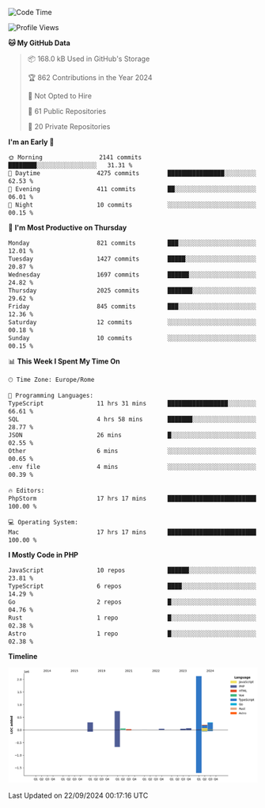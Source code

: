 <!--START_SECTION:waka-->
![Code Time](http://img.shields.io/badge/Code%20Time-5%2C326%20hrs%2051%20mins-blue)

![Profile Views](http://img.shields.io/badge/Profile%20Views-0-blue)

**🐱 My GitHub Data** 

> 📦 168.0 kB Used in GitHub's Storage 
 > 
> 🏆 862 Contributions in the Year 2024
 > 
> 🚫 Not Opted to Hire
 > 
> 📜 61 Public Repositories 
 > 
> 🔑 20 Private Repositories 
 > 
**I'm an Early 🐤** 

```text
🌞 Morning                2141 commits        ████████░░░░░░░░░░░░░░░░░   31.31 % 
🌆 Daytime                4275 commits        ████████████████░░░░░░░░░   62.53 % 
🌃 Evening                411 commits         ██░░░░░░░░░░░░░░░░░░░░░░░   06.01 % 
🌙 Night                  10 commits          ░░░░░░░░░░░░░░░░░░░░░░░░░   00.15 % 
```
📅 **I'm Most Productive on Thursday** 

```text
Monday                   821 commits         ███░░░░░░░░░░░░░░░░░░░░░░   12.01 % 
Tuesday                  1427 commits        █████░░░░░░░░░░░░░░░░░░░░   20.87 % 
Wednesday                1697 commits        ██████░░░░░░░░░░░░░░░░░░░   24.82 % 
Thursday                 2025 commits        ███████░░░░░░░░░░░░░░░░░░   29.62 % 
Friday                   845 commits         ███░░░░░░░░░░░░░░░░░░░░░░   12.36 % 
Saturday                 12 commits          ░░░░░░░░░░░░░░░░░░░░░░░░░   00.18 % 
Sunday                   10 commits          ░░░░░░░░░░░░░░░░░░░░░░░░░   00.15 % 
```


📊 **This Week I Spent My Time On** 

```text
🕑︎ Time Zone: Europe/Rome

💬 Programming Languages: 
TypeScript               11 hrs 31 mins      █████████████████░░░░░░░░   66.61 % 
SQL                      4 hrs 58 mins       ███████░░░░░░░░░░░░░░░░░░   28.77 % 
JSON                     26 mins             █░░░░░░░░░░░░░░░░░░░░░░░░   02.55 % 
Other                    6 mins              ░░░░░░░░░░░░░░░░░░░░░░░░░   00.65 % 
.env file                4 mins              ░░░░░░░░░░░░░░░░░░░░░░░░░   00.39 % 

🔥 Editors: 
PhpStorm                 17 hrs 17 mins      █████████████████████████   100.00 % 

💻 Operating System: 
Mac                      17 hrs 17 mins      █████████████████████████   100.00 % 
```

**I Mostly Code in PHP** 

```text
JavaScript               10 repos            ██████░░░░░░░░░░░░░░░░░░░   23.81 % 
TypeScript               6 repos             ████░░░░░░░░░░░░░░░░░░░░░   14.29 % 
Go                       2 repos             █░░░░░░░░░░░░░░░░░░░░░░░░   04.76 % 
Rust                     1 repo              █░░░░░░░░░░░░░░░░░░░░░░░░   02.38 % 
Astro                    1 repo              █░░░░░░░░░░░░░░░░░░░░░░░░   02.38 % 
```



**Timeline**

![Lines of Code chart](https://raw.githubusercontent.com/frnwtr/frnwtr/main/assets/bar_graph.png)


 Last Updated on 22/09/2024 00:17:16 UTC
<!--END_SECTION:waka-->